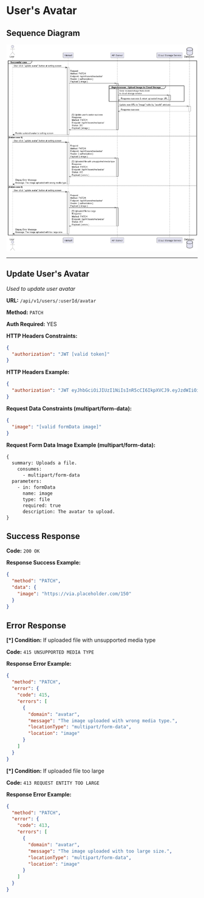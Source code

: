 # User's Avatar

## Sequence Diagram

![image info](./assets/avatar.png)

---

## Update User's Avatar

_Used to update user avatar_

**URL:** `/api/v1/users/:userId/avatar`

**Method:** `PATCH`

**Auth Required:** YES

**HTTP Headers Constraints:**

```json
{
  "authorization": "JWT [valid token]"
}
```

**HTTP Headers Example:**

```json
{
  "authorization": "JWT eyJhbGciOiJIUzI1NiIsInR5cCI6IkpXVCJ9.eyJzdWIiOiIxMjM0NTY3ODkwIiwibmFtZSI6IkpvaG4gRG9lIiwiaWF0IjoxNTE2MjM5MDIyfQ.SflKxwRJSMeKKF2QT4fwpMeJf36POk6yJV_adQssw5c"
}
```

**Request Data Constraints (multipart/form-data):**

```json
{
  "image": "[valid formData image]"
}
```

**Request Form Data Image Example (multipart/form-data):**

```
{
  summary: Uploads a file.
    consumes:
      - multipart/form-data
  parameters:
    - in: formData
      name: image
      type: file
      required: true
      description: The avatar to upload.
}
```

## Success Response

**Code:** `200 OK`

**Response Success Example:**

```json
{
  "method": "PATCH",
  "data": {
    "image": "https://via.placeholder.com/150"
  }
}
```

## Error Response

**[*] Condition:** If uploaded file with unsupported media type

**Code:** `415 UNSUPPORTED MEDIA TYPE`

**Response Error Example:**

```json
{
  "method": "PATCH",
  "error": {
    "code": 415,
    "errors": [
      {
        "domain": "avatar",
        "message": "The image uploaded with wrong media type.",
        "locationType": "multipart/form-data",
        "location": "image"
      }
    ]
  }
}
```

**[*] Condition:** If uploaded file too large

**Code:** `413 REQUEST ENTITY TOO LARGE`

**Response Error Example:**

```json
{
  "method": "PATCH",
  "error": {
    "code": 413,
    "errors": [
      {
        "domain": "avatar",
        "message": "The image uploaded with too large size.",
        "locationType": "multipart/form-data",
        "location": "image"
      }
    ]
  }
}
```
